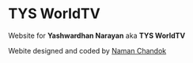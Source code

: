 <h1>TYS WorldTV</h1>

Website for <b>Yashwardhan Narayan</b> aka <b>TYS WorldTV</b>

Webite designed and coded by <a href="https://namanchandok.github.io">Naman Chandok</a>
